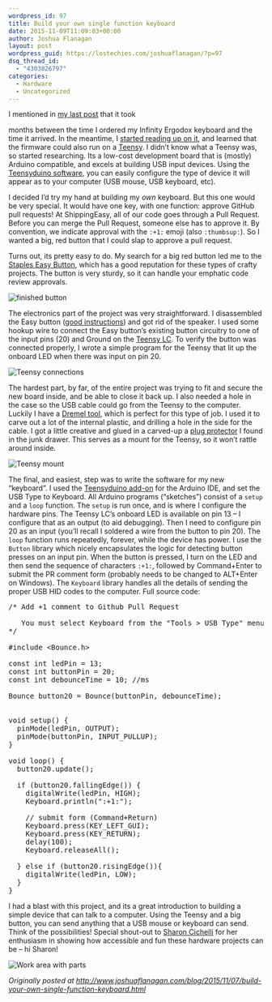 ```yaml
---
wordpress_id: 97
title: Build your own single function keyboard
date: 2015-11-09T11:09:03+00:00
author: Joshua Flanagan
layout: post
wordpress_guid: https://lostechies.com/joshuaflanagan/?p=97
dsq_thread_id:
  - "4303826797"
categories:
  - Hardware
  - Uncategorized
---
```

I mentioned in [my last post](http://www.joshuaflanagan.com/blog/2015/11/02/infinity-ergodox.html) that it took
  
months between the time I ordered my Infinity Ergodox keyboard and the time it arrived. In the meantime, I [started reading up on it](http://people.eecs.ku.edu/~tlindsey/ErgoDox_FAQ.html), and learned that the firmware could also run on a [Teensy](https://www.pjrc.com/teensy/index.html). I didn’t know what a Teensy was, so started researching. Its a low-cost development board that is (mostly) Arduino compatible, and excels at building USB input devices. Using the [Teensyduino software](https://www.pjrc.com/teensy/teensyduino.html), you can easily configure the type of device it will appear as to your computer (USB mouse, USB keyboard, etc).

I decided I’d try my hand at building my _own_ keyboard. But this one would be very special. It would have one key, with one function: approve GitHub pull requests! At ShippingEasy, all of our code goes through a Pull Request. Before you can merge the Pull Request, someone else has to approve it. By convention, we indicate approval with the `:+1:` emoji (also `:thumbsup:`). So I wanted a big, red button that I could slap to approve a pull request.

Turns out, its pretty easy to do. My search for a big red button led me to the [Staples Easy Button](http://www.staples.com/Staples-Easy-Button-/product_606396), which has a good reputation for these types of crafty projects. The button is very sturdy, so it can handle your emphatic code review approvals.

![finished button](http://www.joshuaflanagan.com/blog/assets/pr_button_complete.jpg)

The electronics part of the project was very straightforward. I disassembled the Easy button ([good instructions](http://www.instructables.com/id/Z-Wave-Easy-Button/step2/Disassemble-The-Easy-Button/)) and got rid of the speaker. I used some hookup wire to connect the Easy button’s existing button circuitry to one of the input pins (20) and Ground on the [Teensy LC](https://www.pjrc.com/store/teensylc.html). To verify the button was connected properly, I wrote a simple program for the Teensy that lit up the onboard LED when there was input on pin 20.

![Teensy connections](http://www.joshuaflanagan.com/blog/assets/teensy_connections.jpg)

The hardest part, by far, of the entire project was trying to fit and secure the new board inside, and be able to close it back up. I also needed a hole in the case so the USB cable could go from the Teensy to the computer. Luckily I have a [Dremel tool](http://www.dremel.com/en-us/Tools/Pages/ToolDetail.aspx?pid=200+Series), which is perfect for this type of job. I used it to carve out a lot of the internal plastic, and drilling a hole in the side for the cable. I got a little creative and glued in a carved-up a [plug protector](http://www.homedepot.com/p/Safety-1st-Ultra-Clear-Plug-Protectors-18-Pack-HS230/205885675) I found in the junk drawer. This serves as a mount for the Teensy, so it won’t rattle around inside.

![Teensy mount](http://www.joshuaflanagan.com/blog/assets/teensy_mount.jpg)

The final, and easiest, step was to write the software for my new “keyboard”. I used the [Teensyduino add-on](https://www.pjrc.com/teensy/td_download.html) for the Arduino IDE, and set the USB Type to Keyboard. All Arduino programs (“sketches”) consist of a `setup` and a `loop` function. The `setup` is run once, and is where I configure the hardware pins. The Teensy LC’s onboard LED is available on pin 13 &#8211; I configure that as an output (to aid debugging). Then I need to configure pin 20 as an input (you’ll recall I soldered a wire from the button to pin 20). The `loop` function runs repeatedly, forever, while the device has power. I use the `Button` library which nicely encapsulates the logic for detecting button presses on an input pin. When the button is pressed, I turn on the LED and then send the sequence of characters `:+1:`, followed by Command+Enter to submit the PR comment form (probably needs to be changed to ALT+Enter on Windows). The `Keyboard` library handles all the details of sending the proper USB HID codes to the computer. Full source code:

<pre>/* Add +1 comment to Github Pull Request

   You must select Keyboard from the "Tools > USB Type" menu
*/

#include &lt;Bounce.h>

const int ledPin = 13;
const int buttonPin = 20;
const int debounceTime = 10; //ms

Bounce button20 = Bounce(buttonPin, debounceTime);


void setup() {
  pinMode(ledPin, OUTPUT);
  pinMode(buttonPin, INPUT_PULLUP);
}

void loop() {
  button20.update();

  if (button20.fallingEdge()) {
    digitalWrite(ledPin, HIGH);
    Keyboard.println(":+1:");

    // submit form (Command+Return)
    Keyboard.press(KEY_LEFT_GUI);
    Keyboard.press(KEY_RETURN);
    delay(100);
    Keyboard.releaseAll();

  } else if (button20.risingEdge()){
    digitalWrite(ledPin, LOW);
  }
}
</pre>

I had a blast with this project, and its a great introduction to building a simple device that can talk to a computer. Using the Teensy and a big button, you can send anything that a USB mouse or keyboard can send. Think of the possibilities! Special shout-out to [Sharon Cichelli](https://twitter.com/scichelli) for her enthusiasm in showing how accessible and fun these hardware projects can be &#8211; hi Sharon!

![Work area with parts](http://www.joshuaflanagan.com/blog/assets/pr_button_parts.jpg)

_Originally posted at <http://www.joshuaflanagan.com/blog/2015/11/07/build-your-own-single-function-keyboard.html>_